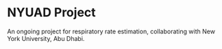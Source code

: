 # NYUAD Project

An ongoing project for respiratory rate estimation, collaborating with New York University, Abu Dhabi.
